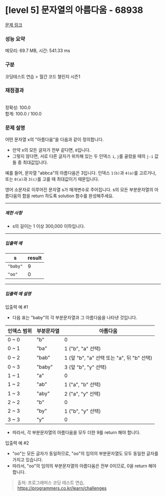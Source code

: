 # [level 5] 문자열의 아름다움 - 68938 

[문제 링크](https://school.programmers.co.kr/learn/courses/30/lessons/68938) 

### 성능 요약

메모리: 69.7 MB, 시간: 541.33 ms

### 구분

코딩테스트 연습 > 월간 코드 챌린지 시즌1

### 채점결과

<br/>정확성: 100.0<br/>합계: 100.0 / 100.0

### 문제 설명

<p>어떤 문자열 x의 "아름다움"을 다음과 같이 정의합니다.</p>

<ul>
<li>만약 x의 모든 글자가 전부 같다면, <code>0</code>입니다.</li>
<li>그렇지 않다면, 서로 다른 글자가 위치해 있는 두 인덱스 <code>i</code>, <code>j</code>를 골랐을 때의 <code>j-i</code> 값들 중 최대값입니다.</li>
</ul>

<p>예를 들어, 문자열 "abbca"의 아름다움은 3입니다. 인덱스 <code>1(b)</code>과 <code>4(a)</code>를 고르거나, 또는 <code>0(a)</code>과 <code>3(c)</code>를 고를 때 최대값이기 때문입니다.</p>

<p>영어 소문자로 이루어진 문자열 s가 매개변수로 주어집니다. s의 모든 부분문자열의 아름다움의 합을 return 하도록 solution 함수를 완성해주세요.</p>

<hr>

<h5>제한 사항</h5>

<ul>
<li>s의 길이는 1 이상 300,000 이하입니다.</li>
</ul>

<hr>

<h5>입출력 예</h5>
<table class="table">
        <thead><tr>
<th>s</th>
<th>result</th>
</tr>
</thead>
        <tbody><tr>
<td><code>"baby"</code></td>
<td>9</td>
</tr>
<tr>
<td><code>"oo"</code></td>
<td>0</td>
</tr>
</tbody>
      </table>
<hr>

<h5>입출력 예 설명</h5>

<p>입출력 예 #1</p>

<ul>
<li>다음 표는 "baby"의 각 부분문자열과 그 아름다움을 나타낸 것입니다.</li>
</ul>
<table class="table">
        <thead><tr>
<th>인덱스 범위</th>
<th>부분문자열</th>
<th>아름다움</th>
</tr>
</thead>
        <tbody><tr>
<td>0 ~ 0</td>
<td>"b"</td>
<td>0</td>
</tr>
<tr>
<td>0 ~ 1</td>
<td>"ba"</td>
<td>1 ("b", "a" 선택)</td>
</tr>
<tr>
<td>0 ~ 2</td>
<td>"bab"</td>
<td>1 (앞 "b", "a" 선택 또는 "a", 뒤 "b" 선택)</td>
</tr>
<tr>
<td>0 ~ 3</td>
<td>"baby"</td>
<td>3 (앞 "b", "y" 선택)</td>
</tr>
<tr>
<td>1 ~ 1</td>
<td>"a"</td>
<td>0</td>
</tr>
<tr>
<td>1 ~ 2</td>
<td>"ab"</td>
<td>1 ("a", "b" 선택)</td>
</tr>
<tr>
<td>1 ~ 3</td>
<td>"aby"</td>
<td>2 ("a", "y" 선택)</td>
</tr>
<tr>
<td>2 ~ 2</td>
<td>"b"</td>
<td>0</td>
</tr>
<tr>
<td>2 ~ 3</td>
<td>"by"</td>
<td>1 ("b", "y" 선택)</td>
</tr>
<tr>
<td>3 ~ 3</td>
<td>"y"</td>
<td>0</td>
</tr>
</tbody>
      </table>
<ul>
<li>따라서, 각 부분문자열의 아름다움을 모두 더한 9를 return 해야 합니다.</li>
</ul>

<p>입출력 예 #2</p>

<ul>
<li>"oo"는 모든 글자가 동일하므로, "oo"의 임의의 부분문자열도 모두 동일한 글자를 가지고 있습니다. </li>
<li>따라서, "oo"의 임의의 부분문자열의 아름다움은 전부 0이므로, 0을 return 해야 합니다.</li>
</ul>


> 출처: 프로그래머스 코딩 테스트 연습, https://programmers.co.kr/learn/challenges